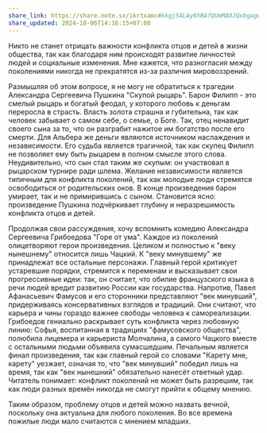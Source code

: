 ```yaml
---
share_link: https://share.note.sx/ikrtxamc#kkgj5ALAy6hBAfQUmMA0JQxbgagwcqwbXZtWeEsp18s
share_updated: 2024-10-06T14:16:15+07:00
---
```

Никто не станет отрицать важности конфликта отцов и детей в жизни общества, так как благодаря ним происходят развитие личностей людей и социальные изменения. Мне кажется, что разногласия между поколениями никогда не прекратятся из-за различия мировоззрений. 

Размышляя об этом вопросе, я не могу не обратиться к трагедии Александра Сергеевича Пушкина "Скупой рыцарь". Барон Филипп - это смелый рыцарь и богатый феодал, у которого любовь к деньгам переросла в страсть. Власть золота страшна и губительна, так как человек забывает о самом себе, о семье, о Боге. Так, отец ненавидит своего сына за то, что он разграбит нажитое им богатство после его смерти. Для Альбера же деньги являются источником наслаждения и независимости. Его судьба является трагичной, так как скупец Филипп не позволяет ему быть рыцарем в полном смысле этого слова. Неудивительно, что сын стал таким же скупым: он участвовал в рыцарском турнире ради шлема. Желание независимости является типичным для конфликта поколений, так как молодые люди стремятся освободиться от родительских оков. В конце произведения барон умирает, так и не примирившись с сыном. Становится ясно: произведение Пушкина подчёркивает глубину и неразрешимость конфликта отцов и детей. 

Продолжая свои рассуждения, хочу вспомнить комедию Александра Сергеевича Грибоедова "Горе от ума". Каждое из поколений олицетворяют герои произведения. Целиком и полностью к "веку нынешнему" относится лишь Чацкий. К "веку минувшему" же принадлежат все остальные персонажи. Главный герой критикует устаревшие порядки, стремится к переменам и высказывает свои прогрессивные идеи: так, он считает, что обилие французского языка в речи людей вредит развитию России как государства. Напротив, Павел Афанасьевич Фамусов и его сторонники представляют "век минувший", придерживаясь консервативных взглядов и традиций. Они считают, что карьера и чины гораздо важнее свободы человека к самореализации. Грибоедов гениально раскрывает суть конфликта через любовную линию: Софья, воспитанная в традициях "фамусовского общества", полюбила лицемера и карьериста Молчалина, а самого Чацкого вместе с остальными людьми объявила сумасшедшим. Печальным является финал произведения, так как главный герой со словами "Карету мне, карету" уезжает, означая то, что "век минувший" победил лишь на время, так как "век нынешний" обязательно нанесёт ответный удар. Читатель понимает: конфликт поколений не может быть разрешим, так как люди разных времён никогда не смогут прийти к общему мнению. 

Таким образом, проблему отцов и детей можно назвать вечной, поскольку она актуальна для любого поколения. Во все времена пожилые люди мало считаются с мнением младших. 